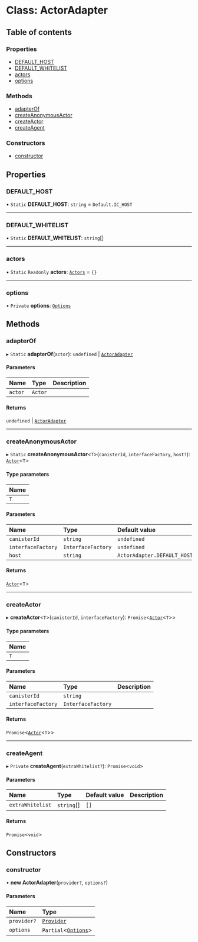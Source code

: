 # Class: ActorAdapter

## Table of contents

### Properties

- [DEFAULT\_HOST](ActorAdapter.md#default_host)
- [DEFAULT\_WHITELIST](ActorAdapter.md#default_whitelist)
- [actors](ActorAdapter.md#actors)
- [options](ActorAdapter.md#options)

### Methods

- [adapterOf](ActorAdapter.md#adapterof)
- [createAnonymousActor](ActorAdapter.md#createanonymousactor)
- [createActor](ActorAdapter.md#createactor)
- [createAgent](ActorAdapter.md#createagent)

### Constructors

- [constructor](ActorAdapter.md#constructor)

## Properties

### DEFAULT\_HOST

▪ `Static` **DEFAULT\_HOST**: `string` = `Default.IC_HOST`

___

### DEFAULT\_WHITELIST

▪ `Static` **DEFAULT\_WHITELIST**: `string`[]

___

### actors

▪ `Static` `Readonly` **actors**: [`Actors`](../modules/ActorAdapter.md#actors) = `{}`

___

### options

• `Private` **options**: [`Options`](../modules/ActorAdapter.md#options)

## Methods

### adapterOf

▸ `Static` **adapterOf**(`actor`): `undefined` \| [`ActorAdapter`](ActorAdapter.md)

#### Parameters

| Name | Type | Description |
| :------ | :------ | :------ |
| `actor` | `Actor` |  |

#### Returns

`undefined` \| [`ActorAdapter`](ActorAdapter.md)

___

### createAnonymousActor

▸ `Static` **createAnonymousActor**<`T`\>(`canisterId`, `interfaceFactory`, `host?`): [`Actor`](../modules/ActorAdapter.md#actor)<`T`\>

#### Type parameters

| Name |
| :------ |
| `T` |

#### Parameters

| Name | Type | Default value | Description |
| :------ | :------ | :------ | :------ |
| `canisterId` | `string` | `undefined` |  |
| `interfaceFactory` | `InterfaceFactory` | `undefined` |  |
| `host` | `string` | `ActorAdapter.DEFAULT_HOST` |  |

#### Returns

[`Actor`](../modules/ActorAdapter.md#actor)<`T`\>

___

### createActor

▸ **createActor**<`T`\>(`canisterId`, `interfaceFactory`): `Promise`<[`Actor`](../modules/ActorAdapter.md#actor)<`T`\>\>

#### Type parameters

| Name |
| :------ |
| `T` |

#### Parameters

| Name | Type | Description |
| :------ | :------ | :------ |
| `canisterId` | `string` |  |
| `interfaceFactory` | `InterfaceFactory` |  |

#### Returns

`Promise`<[`Actor`](../modules/ActorAdapter.md#actor)<`T`\>\>

___

### createAgent

▸ `Private` **createAgent**(`extraWhitelist?`): `Promise`<`void`\>

#### Parameters

| Name | Type | Default value | Description |
| :------ | :------ | :------ | :------ |
| `extraWhitelist` | `string`[] | `[]` |  |

#### Returns

`Promise`<`void`\>

## Constructors

### constructor

• **new ActorAdapter**(`provider?`, `options?`)

#### Parameters

| Name | Type |
| :------ | :------ |
| `provider?` | [`Provider`](../modules/ActorAdapter.md#provider) |
| `options` | `Partial`<[`Options`](../modules/ActorAdapter.md#options)\> |
